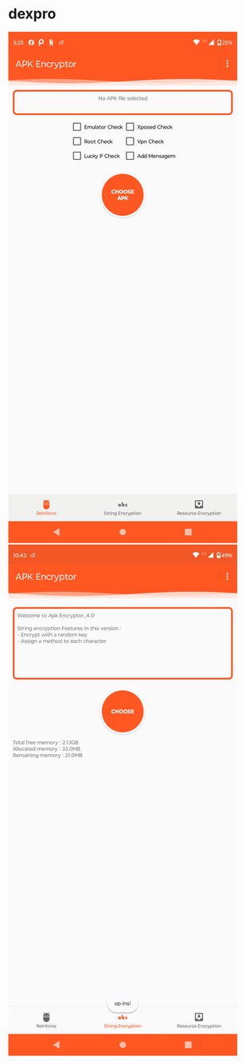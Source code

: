 # dexpro

<img src="https://github.com/eucmods/dexpro/blob/main/Screenshot_20250323-172533.png" alt="Apk Encryptor">


<img src="https://github.com/eucmods/dexpro/blob/main/Screenshot_20250324-224326.png" alt="String Encryption">
